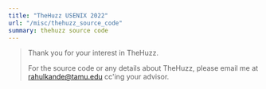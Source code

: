 ```yaml
---
title: "TheHuzz USENIX 2022"
url: "/misc/thehuzz_source_code"
summary: thehuzz source code
---
```


> Thank you for your interest in TheHuzz.   
>
> For the source code or any details about TheHuzz, please email me at [rahulkande@tamu.edu](mailto:rahulkande@tamu.edu) cc'ing your advisor.  